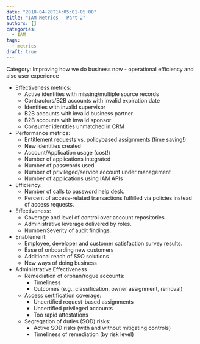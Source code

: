 ```yaml
---
date: "2018-04-20T14:05:01-05:00"
title: "IAM Metrics - Part 2"
authors: []
categories:
  - IAM
tags:
  - metrics
draft: true
---
```


Category: Improving how we do business now - operational efficiency and also user experience
* Effectiveness metrics:
  - Active identities with missing/multiple source records
  - Contractors/B2B accounts with invalid expiration date
  - Identities with invalid supervisor
  - B2B accounts with invalid business partner
  - B2B accounts with invalid sponsor
  - Consumer identities unmatched in CRM
* Performance metrics:
  - Entitlement requests vs. policybased assignments (time saving!)
  - New identities created
  - Account/Application usage (cost!)
  - Number of applications integrated
  - Number of passwords used
  - Number of privileged/service account under management
  - Number of applications using IAM APIs
* Efficiency:
  - Number of calls to password help desk.
  - Percent of access-related transactions fulfilled via policies instead of access requests.
* Effectiveness:
  - Coverage and level of control over account repositories.
  - Administrative leverage delivered by roles.
  - Number/Severity of audit findings.
* Enablement:
  - Employee, developer and customer satisfaction survey results.
  - Ease of onboarding new customers
  - Additional reach of SSO solutions
  - New ways of doing business
* Administrative Effectiveness
  - Remediation of orphan/rogue accounts:
    + Timeliness
    + Outcomes (e.g., classification, owner assignment, removal)
  - Access certification coverage:
    + Uncertified request-based assignments
    + Uncertified privileged accounts
    + Too rapid attestations
  - Segregation of duties (SOD) risks:
    + Active SOD risks (with and without mitigating controls)
    + Timeliness of remediation (by risk level)